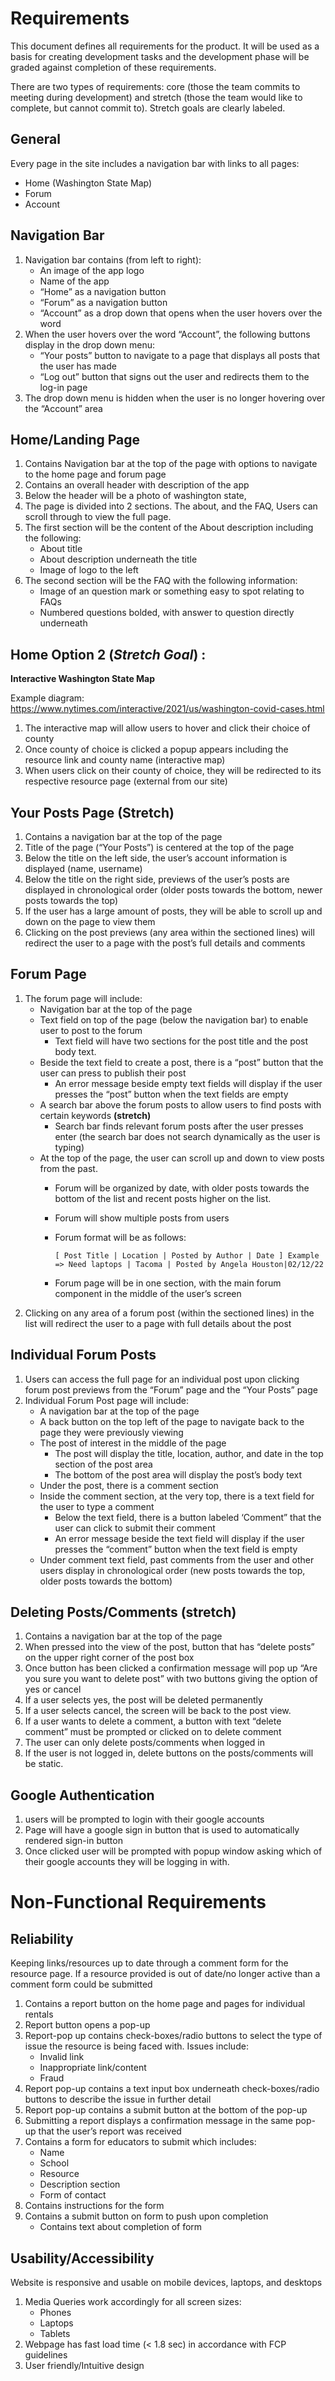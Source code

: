 # Requirements
This document defines all requirements for the product. It will be used as a basis for creating development tasks and the development phase will be graded against completion of these requirements.

There are two types of requirements: core (those the team commits to meeting during development) and stretch (those the team would like to complete, but cannot commit to). Stretch goals are clearly labeled.

## General

Every page in the site includes a navigation bar with links to all pages:  
- Home (Washington State Map)
- Forum
- Account

## Navigation Bar
1. Navigation bar contains (from left to right):
    - An image of the app logo
    - Name of the app
    - “Home” as a navigation button
    - “Forum” as a navigation button
    - “Account” as a drop down that opens when the user hovers over the word
2. When the user hovers over the word “Account”, the following buttons display in the drop down menu:
    - “Your posts” button to navigate to a page that displays all posts that the user has made
    - “Log out” button that signs out the user and redirects them to the log-in page
3. The drop down menu is hidden when the user is no longer hovering over the “Account” area



## Home/Landing Page

1. Contains Navigation bar at the top of the page with options to navigate to the home page and forum page
2. Contains an overall header with description of the app
3. Below the header will be a photo of washington state,
4. The page is divided into 2 sections. The about, and the FAQ, Users can scroll through to view the full page.
5. The first section will be the content of the About description including the following:
    - About title
    - About description underneath the title
    - Image of logo to the left
6. The second section will be the FAQ with the following information:
    - Image of an question mark or something easy to spot relating to FAQs
    - Numbered questions bolded, with answer to question directly underneath


## Home Option 2 (_Stretch Goal_) :

**Interactive Washington State Map**

Example diagram: https://www.nytimes.com/interactive/2021/us/washington-covid-cases.html

1. The interactive map will allow users to hover and click their choice of county
2. Once county of choice is clicked a popup appears including the resource link and county name (interactive map) 
3. When users click on their county of choice, they will be redirected to its respective resource page (external from our site)

## Your Posts Page (Stretch)
1. Contains a navigation bar at the top of the page
2. Title of the page (“Your Posts”) is centered at the top of the page
3. Below the title on the left side, the user’s account information is displayed (name, username) 
4. Below the title on the right side, previews of the user’s posts are displayed in chronological order (older posts towards the bottom, newer posts towards the top)
5. If the user has a large amount of posts, they will be able to scroll up and down on the page to view them
6. Clicking on the post previews (any area within the sectioned lines) will redirect the user to a page with the post’s full details and comments

## Forum Page
1. The forum page will include: 
    - Navigation bar at the top of the page
    - Text field on top of the page (below the navigation bar) to enable user to post to the forum
        - Text field will have two sections for the post title and the post body text.
    - Beside the text field to create a post, there is a “post” button that the user can press to publish their post
        - An error message beside empty text fields will display if the user presses the “post” button when the text fields are empty
    - A search bar above the forum posts to allow users to find posts with certain keywords **(stretch)**
        - Search bar finds relevant forum posts after the user presses enter (the search bar does not search dynamically as the user is typing) 
    - At the top of the page, the user can scroll up and down to view posts from the past. 
        - Forum will be organized by date, with older posts towards the bottom of the list and recent posts higher on the list. 
        - Forum will show multiple posts from users
        - Forum format will be as follows:

            `[ Post Title | Location | Posted by Author | Date ]
Example => Need laptops | Tacoma | Posted by Angela Houston|02/12/22`
        - Forum page will be in one section, with the main forum component in the middle of the user’s screen
1. Clicking on any area of a forum post (within the sectioned lines) in the list will redirect the user to a page with full details about the post


## Individual Forum Posts

1. Users can access the full page for an individual post upon clicking forum post previews from the “Forum” page and the “Your Posts” page
2. Individual Forum Post page will include:
    - A navigation bar at the top of the page
    - A back button on the top left of the page to navigate back to the page they were previously viewing
    - The post of interest in the middle of the page
        - The post will display the title, location, author, and date in the top section of the post area
        - The bottom of the post area will display the post’s body text
    - Under the post, there is a comment section
    - Inside the comment section, at the very top, there is a text field for the user to type a comment
        - Below the text field, there is a button labeled ‘Comment” that the user can click to submit their comment
        - An error message beside the text field will display if the user presses the “comment” button when the text field is empty
    - Under comment text field, past comments from the user and other users display in chronological order (new posts towards the top, older posts towards the bottom)


## Deleting Posts/Comments (stretch)
1. Contains a navigation bar at the top of the page
1. When pressed into the view of the post, button that has “delete posts” on the upper right corner of the post box
1. Once button has been clicked a confirmation message will pop up “Are you sure you want to delete post” with two buttons giving the option of yes or cancel
1. If a user selects yes, the post will be deleted permanently
1. If a user selects cancel, the screen will be back to the post view.
1. If a user wants to delete a comment, a button with text “delete comment” must be prompted or clicked on to delete comment
1. The user can only delete posts/comments when logged in
1. If the user is not logged in, delete buttons on the posts/comments will be static.

## Google Authentication
1. users will be prompted to login with their google accounts
2. Page will have a google sign in button that is used to automatically rendered sign-in button
3. Once clicked user will be prompted with popup window asking which of their google accounts they will be logging in with. 
# Non-Functional Requirements

## Reliability 
Keeping links/resources up to date through a comment form for the resource page. If a resource provided is out of date/no longer active than a comment form could be submitted

1. Contains a report button on the home page and pages for individual rentals
2. Report button opens a pop-up
3. Report-pop up contains check-boxes/radio buttons to select the type of issue the resource is being faced with. Issues include:
    - Invalid link
    - Inappropriate link/content
    - Fraud
4. Report pop-up contains a text input box underneath check-boxes/radio buttons to describe the issue in further detail 
5. Report pop-up contains a submit button at the bottom of the pop-up
6. Submitting a report displays a confirmation message in the same pop-up that the user’s report was received
7. Contains a form for educators to submit which includes:
    - Name 
    - School 
    - Resource 
    - Description section 
    - Form of contact
8. Contains instructions for the form
9. Contains a submit button on form to push upon completion
    - Contains text about completion of form

## Usability/Accessibility
Website is responsive and usable on mobile devices, laptops, and desktops

1. Media Queries work accordingly for all screen sizes:
    - Phones
    - Laptops
    - Tablets
2. Webpage has fast load time (< 1.8 sec) in accordance with FCP guidelines
3. User friendly/Intuitive design
